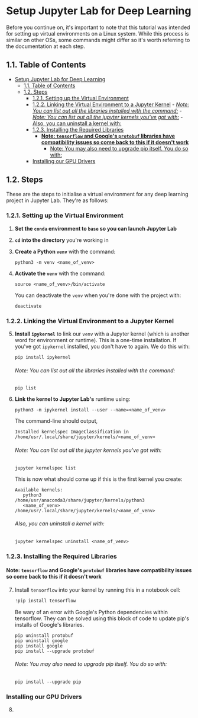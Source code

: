 # Setup Jupyter Lab for Deep Learning
Before you continue on, it's important to note that this tutorial was intended for setting up virtual environments on a Linux system. While this process is similar on other OSs, some commands might differ so it's worth referring to the documentation at each step.  

## 1.1. Table of Contents
- [Setup Jupyter Lab for Deep Learning](#setup-jupyter-lab-for-deep-learning)
  - [1.1. Table of Contents](#11-table-of-contents)
  - [1.2. Steps](#12-steps)
    - [1.2.1. Setting up the Virtual Environment](#121-setting-up-the-virtual-environment)
    - [1.2.2. Linking the Virtual Environment to a Jupyter Kernel](#122-linking-the-virtual-environment-to-a-jupyter-kernel)
          - [*Note: You can list out all the libraries installed with the command:*](#note-you-can-list-out-all-the-libraries-installed-with-the-command)
          - [*Note: You can list out all the jupyter kernels you've got with:*](#note-you-can-list-out-all-the-jupyter-kernels-youve-got-with)
          - [Also, you can uninstall a kernel with:](#also-you-can-uninstall-a-kernel-with)
    - [1.2.3. Installing the Required Libraries](#123-installing-the-required-libraries)
      - [**Note: `tensorflow` and Google's `protobuf` libraries have compatibility issues so come back to this if it doesn't work**](#note-tensorflow-and-googles-protobuf-libraries-have-compatibility-issues-so-come-back-to-this-if-it-doesnt-work)
          - [Note: You may also need to upgrade pip itself. You do so with:](#note-you-may-also-need-to-upgrade-pip-itself-you-do-so-with)
    - [Installing our GPU Drivers](#installing-our-gpu-drivers)


## 1.2. Steps
These are the steps to initialise a virtual environment for any deep learning project in Jupyter Lab. They're as follows:

### 1.2.1. Setting up the Virtual Environment
1. **Set the `conda` environment to `base` so you can launch Jupyter Lab**

2. **`cd` into the directory** you're working in

3. **Create a Python `venv`** with the command:
   ```shell
   python3 -m venv <name_of_venv>
   ```

4. **Activate the `venv`** with the command:
   ```shell
   source <name_of_venv>/bin/activate
   ```

   You can deactivate the `venv` when you're done with the project with:
   ```shell
   deactivate
   ```

### 1.2.2. Linking the Virtual Environment to a Jupyter Kernel
5. **Install `ipykernel`** to link our `venv` with a Jupyter kernel (which is another word for environment or runtime). This is a one-time installation. If you've got `ipykernel` installed, you don't have to again. We do this with:
   ```shell
   pip install ipykernel
   ```
   ###### *Note: You can list out all the libraries installed with the command:*
   ```shell
   pip list
   ```

6. **Link the kernel to Jupyter Lab's** runtime using:
   ```shell
   python3 -m ipykernel install --user --name=<name_of_venv>
   ```

   The command-line should output,
   ```shell
   Installed kernelspec ImageClassification in /home/usr/.local/share/jupyter/kernels/<name_of_venv>
   ```

   ###### *Note: You can list out all the jupyter kernels you've got with:*
   ```shell
   jupyter kernelspec list
   ```

   This is now what should come up if this is the first kernel you create:
   ```shell
   Available kernels:
      python3                /home/usr/anaconda3/share/jupyter/kernels/python3
      <name_of_venv>         /home/usr/.local/share/jupyter/kernels/<name_of_venv>
   ```

   ###### Also, you can uninstall a kernel with:
   ```shell
   jupyter kernelspec uninstall <name_of_venv>
   ```

### 1.2.3. Installing the Required Libraries
#### **Note: `tensorflow` and Google's `protobuf` libraries have compatibility issues so come back to this if it doesn't work**
7. Install `tensorflow` into your kernel by running this in a notebook cell:
   ```py
   !pip install tensorflow
   ```

   Be wary of an error with Google's Python dependencies within tensorflow. They can be solved using this block of code to update pip's installs of Google's libraries.
   ```shell
   pip uninstall protobuf
   pip uninstall google
   pip install google 
   pip install --upgrade protobuf
   ```

   ###### Note: You may also need to upgrade pip itself. You do so with:
   ```shell
   pip install --upgrade pip
   ```

### Installing our GPU Drivers 

8. 